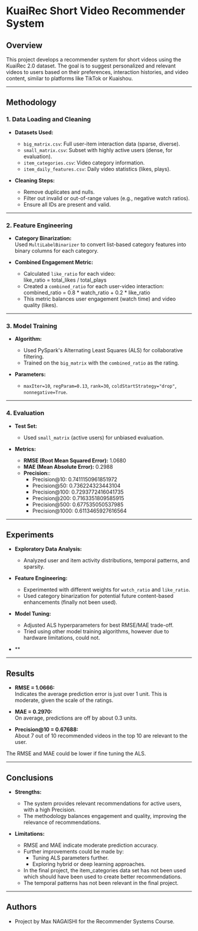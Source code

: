 # KuaiRec Short Video Recommender System

## Overview

This project develops a recommender system for short videos using the KuaiRec 2.0 dataset. The goal is to suggest personalized and relevant videos to users based on their preferences, interaction histories, and video content, similar to platforms like TikTok or Kuaishou.

---

## Methodology

### 1. Data Loading and Cleaning

- **Datasets Used:**
  - `big_matrix.csv`: Full user-item interaction data (sparse, diverse).
  - `small_matrix.csv`: Subset with highly active users (dense, for evaluation).
  - `item_categories.csv`: Video category information.
  - `item_daily_features.csv`: Daily video statistics (likes, plays).

- **Cleaning Steps:**
  - Remove duplicates and nulls.
  - Filter out invalid or out-of-range values (e.g., negative watch ratios).
  - Ensure all IDs are present and valid.

---

### 2. Feature Engineering

- **Category Binarization:**  
  Used `MultiLabelBinarizer` to convert list-based category features into binary columns for each category.

- **Combined Engagement Metric:**  
  - Calculated `like_ratio` for each video:  
    like_ratio = total_likes / total_plays
  - Created a `combined_ratio` for each user-video interaction:  
    combined_ratio = 0.8 * watch_ratio + 0.2 * like_ratio
  - This metric balances user engagement (watch time) and video quality (likes).

---

### 3. Model Training

- **Algorithm:**  
  - Used PySpark's Alternating Least Squares (ALS) for collaborative filtering.
  - Trained on the `big_matrix` with the `combined_ratio` as the rating.



- **Parameters:**  
  - `maxIter=10`, `regParam=0.13`, `rank=30`, `coldStartStrategy="drop"`, `nonnegative=True`.

---

### 4. Evaluation

- **Test Set:**  
  - Used `small_matrix` (active users) for unbiased evaluation.

- **Metrics:**
  - **RMSE (Root Mean Squared Error):** 1.0680
  - **MAE (Mean Absolute Error):** 0.2988
  - **Precision:**: 
    - Precision@10: 0.7411150961851972                                                                        
    - Precision@50: 0.736224323443104                                                                         
    - Precision@100: 0.7293772416041735
    - Precision@200: 0.7163351809585915                                                                           
    - Precision@500: 0.677535050537985
    - Precision@1000: 0.6113465927616564

---

## Experiments

- **Exploratory Data Analysis:**  
  - Analyzed user and item activity distributions, temporal patterns, and sparsity.

- **Feature Engineering:**  
  - Experimented with different weights for `watch_ratio` and `like_ratio`.
  - Used category binarization for potential future content-based enhancements (finally not been used).

- **Model Tuning:**  
  - Adjusted ALS hyperparameters for best RMSE/MAE trade-off.
  - Tried using other model training algorithms, however due to hardware limitations, could not.
- **

---

## Results

- **RMSE = 1.0666:**  
  Indicates the average prediction error is just over 1 unit. This is moderate, given the scale of the ratings.

- **MAE = 0.2970:**  
  On average, predictions are off by about 0.3 units.

- **Precision@10 = 0.67688:**  
  About 7 out of 10 recommended videos in the top 10 are relevant to the user.

The RMSE and MAE could be lower if fine tuning the ALS.

---

## Conclusions

- **Strengths:**
  - The system provides relevant recommendations for active users, with a high Precision.
  - The methodology balances engagement and quality, improving the relevance of recommendations.

- **Limitations:**
  - RMSE and MAE indicate moderate prediction accuracy.
  - Further improvements could be made by:
    - Tuning ALS parameters further.
    - Exploring hybrid or deep learning approaches.
  - In the final project, the item_categories data set has not been used which should have been used to create better recommendations.
  - The temporal patterns has not been relevant in the final project. 

---


## Authors

- Project by Max NAGAISHI for the Recommender Systems Course.
